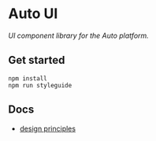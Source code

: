 # Auto UI

_UI component library for the Auto platform._

## Get started

```
npm install
npm run styleguide
```

## Docs

- [design principles](./docs/design-principles.md)
